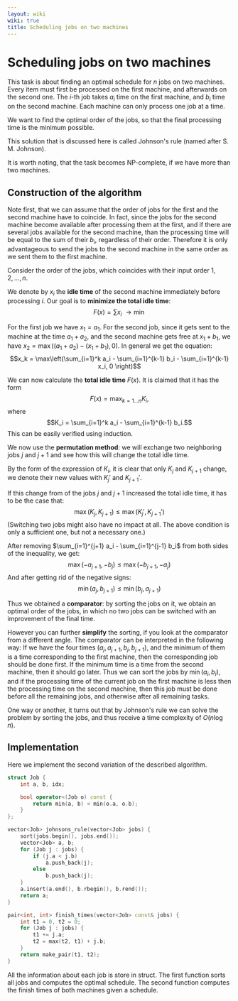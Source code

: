 ```yaml
---
layout: wiki
wiki: true
title: Scheduling jobs on two machines
---
```


# Scheduling jobs on two machines

This task is about finding an optimal schedule for $n$ jobs on two machines.
Every item must first be processed on the first machine, and afterwards on the second one.
The $i$-th job takes $a_i$ time on the first machine, and $b_i$ time on the second machine.
Each machine can only process one job at a time.

We want to find the optimal order of the jobs, so that the final processing time is the minimum possible.

This solution that is discussed here is called Johnson's rule (named after S. M. Johnson).

It is worth noting, that the task becomes NP-complete, if we have more than two machines.

## Construction of the algorithm

Note first, that we can assume that the order of jobs for the first and the second machine have to coincide.
In fact, since the jobs for the second machine become available after processing them at the first, and if there are several jobs available for the second machine, than the processing time will be equal to the sum of their $b_i$, regardless of their order.
Therefore it is only advantageous to send the jobs to the second machine in the same order as we sent them to the first machine.

Consider the order of the jobs, which coincides with their input order $1, 2, \dots, n$.

We denote by $x_i$ the **idle time** of the second machine immediately before processing $i$.
Our goal is to **minimize the total idle time**:
$$F(x) = \sum x_i ~ \rightarrow \min$$

For the first job we have $x_1 = a_1$.
For the second job, since it gets sent to the machine at the time $a_1 + a_2$, and the second machine gets free at $x_1 + b_1$, we have $x_2 = \max\left((a_1 + a_2) - (x_1 + b_1), 0\right)$.
In general we get the equation:
$$x_k = \max\left(\sum_{i=1}^k a_i - \sum_{i=1}^{k-1} b_i - \sum_{i=1}^{k-1} x_i, 0 \right)$$

We can now calculate the **total idle time** $F(x)$.
It is claimed that it has the form
$$F(x) = \max_{k=1 \dots n} K_i,$$
where
$$K_i = \sum_{i=1}^k a_i - \sum_{i=1}^{k-1} b_i.$$
This can be easily verified using induction.

We now use the **permutation method**:
we will exchange two neighboring jobs $j$ and $j+1$ and see how this will change the total idle time.

By the form of the expression of $K_i$, it is clear that only $K_j$ and $K_{j+1}$ change, we denote their new values with $K_j'$ and $K_{j+1}'$.

If this change from of the jobs $j$ and $j+1$ increased the total idle time, it has to be the case that:
$$\max(K_j, K_{j+1}) \le \max(K_j', K_{j+1}')$$
(Switching two jobs might also have no impact at all.
The above condition is only a sufficient one, but not a necessary one.)

After removing $\sum_{i=1}^{j+1} a_i - \sum_{i=1}^{j-1} b_i$ from both sides of the inequality, we get:
$$\max(-a_{j+1}, -b_j) \le \max(-b_{j+1}, -a_j)$$
And after getting rid of the negative signs:
$$\min(a_j, b_{j+1}) \le \min(b_j, a_{j+1})$$

Thus we obtained a **comparator**:
by sorting the jobs on it, we obtain an optimal order of the jobs, in which no two jobs can be switched with an improvement of the final time.

However you can further **simplify** the sorting, if you look at the comparator from a different angle.
The comparator can be interpreted in the following way:
If we have the four times $(a_j, a_{j+1}, b_j, b_{j+1})$, and the minimum of them is a time corresponding to the first machine, then the corresponding job should be done first.
If the minimum time is a time from the second machine, then it should go later.
Thus we can sort the jobs by $\min(a_i, b_i)$, and if the processing time of the current job on the first machine is less then the processing time on the second machine, then this job must be done before all the remaining jobs, and otherwise after all remaining tasks.

One way or another, it turns out that by Johnson's rule we can solve the problem by sorting the jobs, and thus receive a time complexity of $O(n \log n)$.

## Implementation

Here we implement the second variation of the described algorithm.

```cpp johnsons_rule
struct Job {
    int a, b, idx;

    bool operator<(Job o) const {
        return min(a, b) < min(o.a, o.b);
    }
};

vector<Job> johnsons_rule(vector<Job> jobs) {
    sort(jobs.begin(), jobs.end());
    vector<Job> a, b;
    for (Job j : jobs) {
        if (j.a < j.b)
            a.push_back(j);
        else
            b.push_back(j);
    }
    a.insert(a.end(), b.rbegin(), b.rend());
    return a;
}

pair<int, int> finish_times(vector<Job> const& jobs) {
    int t1 = 0, t2 = 0;
    for (Job j : jobs) {
        t1 += j.a;
        t2 = max(t2, t1) + j.b;
    }
    return make_pair(t1, t2);
}
```

All the information about each job is store in struct.
The first function sorts all jobs and computes the optimal schedule.
The second function computes the finish times of both machines given a schedule.

